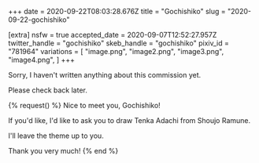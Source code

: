 +++
date = 2020-09-22T08:03:28.676Z
title = "Gochishiko"
slug = "2020-09-22-gochishiko"

[extra]
nsfw = true
accepted_date = 2020-09-07T12:52:27.957Z
twitter_handle = "gochishiko"
skeb_handle = "gochishiko"
pixiv_id = "781964"
variations = [
  "image.png",
  "image2.png",
  "image3.png",
  "image4.png",
]
+++

Sorry, I haven't written anything about this commission yet.

Please check back later.

{% request() %}
Nice to meet you, Gochishiko!

If you'd like, I'd like to ask you to draw Tenka Adachi from Shoujo Ramune.

I'll leave the theme up to you.

Thank you very much!
{% end %}
